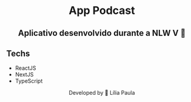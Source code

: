<h1 align="center"> App Podcast</h1>

<h2 align="center"> Aplicativo desenvolvido durante a NLW V 💜 </h2>

<h3 align="center">
  
</h3>

## Techs

- ReactJS
- NextJS
- TypeScript

<!-- <h3 align="center">
    💻 <a href="#" target="_blank">Visualizar aplicação <a>
</h3> -->

<p align="center"> Developed by 🍄 Lília Paula </p>